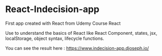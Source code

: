 # React-Indecision-app

First app created with React from Udemy Course React

Use to understand the basics of React like React Component, states, jsx, localStorage, object syntax, lifecycle functions.

You can see the result here : https://www.indecision-app.djoseph.io/

